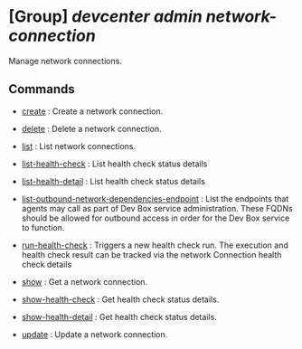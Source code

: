# [Group] _devcenter admin network-connection_

Manage network connections.

## Commands

- [create](/Commands/devcenter/admin/network-connection/_create.md)
: Create a network connection.

- [delete](/Commands/devcenter/admin/network-connection/_delete.md)
: Delete a network connection.

- [list](/Commands/devcenter/admin/network-connection/_list.md)
: List network connections.

- [list-health-check](/Commands/devcenter/admin/network-connection/_list-health-check.md)
: List health check status details

- [list-health-detail](/Commands/devcenter/admin/network-connection/_list-health-detail.md)
: List health check status details

- [list-outbound-network-dependencies-endpoint](/Commands/devcenter/admin/network-connection/_list-outbound-network-dependencies-endpoint.md)
: List the endpoints that agents may call as part of Dev Box service administration. These FQDNs should be allowed for outbound access in order for the Dev Box service to function.

- [run-health-check](/Commands/devcenter/admin/network-connection/_run-health-check.md)
: Triggers a new health check run. The execution and health check result can be tracked via the network Connection health check details

- [show](/Commands/devcenter/admin/network-connection/_show.md)
: Get a network connection.

- [show-health-check](/Commands/devcenter/admin/network-connection/_show-health-check.md)
: Get health check status details.

- [show-health-detail](/Commands/devcenter/admin/network-connection/_show-health-detail.md)
: Get health check status details.

- [update](/Commands/devcenter/admin/network-connection/_update.md)
: Update a network connection.
